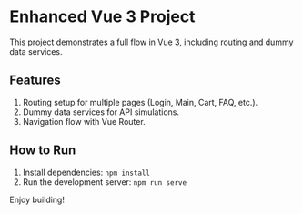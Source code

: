 
# Enhanced Vue 3 Project

This project demonstrates a full flow in Vue 3, including routing and dummy data services.

## Features

1. Routing setup for multiple pages (Login, Main, Cart, FAQ, etc.).
2. Dummy data services for API simulations.
3. Navigation flow with Vue Router.

## How to Run

1. Install dependencies: `npm install`
2. Run the development server: `npm run serve`

Enjoy building!
